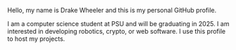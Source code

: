Hello, my name is Drake Wheeler and this is my personal GitHub profile.

I am a computer science student at PSU and will be graduating in 2025. I am interested in developing robotics, crypto, or web software. I use this profile to host my projects.
